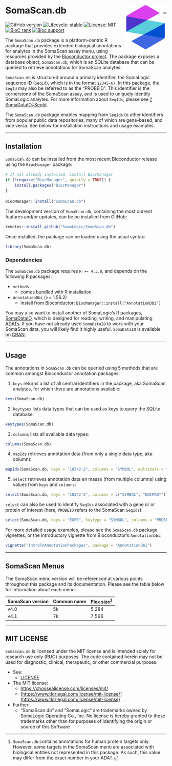 
<!-- README.md is generated from README.Rmd. Please edit that file -->

# SomaScan.db <img src="inst/figures/logo.png" align="right" height="138" alt="" />

<!-- badges: start -->

![GitHub
version](https://img.shields.io/badge/Version-0.99.7-success.svg?style=flat&logo=github)
[![Lifecycle:
stable](https://img.shields.io/badge/lifecycle-stable-brightgreen.svg)](https://lifecycle.r-lib.org/articles/stages.html#stable)
[![License:
MIT](https://img.shields.io/badge/License-MIT-blue.svg)](https://choosealicense.com/licenses/mit/)
[![BioC
rank](https://bioconductor.org/shields/downloads/release/SomaScan.db.svg)](https://bioconductor.org/packages/stats/data-annotation/SomaScan.db/)
[![Bioc
support](https://bioconductor.org/shields/posts/SomaScan.db.svg)](https://support.bioconductor.org/tag/SomaScan.db)
<!-- badges: end -->

The `SomaScan.db` package is a platform-centric R package that provides
extended biological annotations for analytes in the SomaScan assay menu,
using resources provided by the [Bioconductor
project](https://bioconductor.org/). The package exposes a database
object, `SomaScan.db`, which is an SQLite database that can be queried
to retrieve annotations for SomaScan analytes.

`SomaScan.db` is structured around a primary identifier, the SomaLogic
sequence ID (`SeqId`), which is in the format `12345-67`. In this
package, the `SeqId` may also be referred to as the “PROBEID”. This
identifier is the cornerstone of the SomaScan assay, and is used to
uniquely identify SomaLogic analytes. For more information about
`SeqIds`, please see
[?SomaDataIO::SeqId](https://somalogic.github.io/SomaDataIO/reference/SeqId.html).

The `SomaScan.db` package enables mapping from `SeqIds` to other
identifiers from popular public data repositories, many of which are
gene-based, and vice versa. See below for installation instructions and
usage examples.

------------------------------------------------------------------------

## Installation

`SomaScan.db` can be installed from the most recent Bioconductor release
using the `BiocManager` package:

``` r
# If not already installed, install BiocManager
if (!require("BiocManager", quietly = TRUE)) {
    install.packages("BiocManager")
}

BiocManager::install("SomaScan.db")
```

The development version of `SomaScan.db`, containing the most current
features and/or updates, can be be installed from GitHub:

``` r
remotes::install_github("SomaLogic/SomaScan.db")
```

Once installed, the package can be loaded using the usual syntax:

``` r
library(SomaScan.db)
```

### Dependencies

The `SomaScan.db` package requires `R >= 4.3.0`, and depends on the
following R packages:

- `methods`
  - comes bundled with R installation
- `AnnotationDbi` (\>= 1.56.2)
  - install from Bioconductor: `BiocManager::install("AnnotationDbi")`

You may also want to install another of SomaLogic’s R packages,
[SomaDataIO](https://github.com/SomaLogic/SomaDataIO/), which is
designed for reading, writing, and manipulating
[ADATs](https://github.com/SomaLogic/SomaLogic-Data/blob/master/README.md).
If you have not already used `SomaDataIO` to work with your SomaScan
data, you will likely find it highly useful. `SomaDataIO` is available
on [CRAN](https://cran.r-project.org/package=SomaDataIO).

------------------------------------------------------------------------

## Usage

The annotations in `SomaScan.db` can be queried using 5 methods that are
common amongst Bioconductor annotation packages:

1.  `keys` returns a list of all central identifiers in the package, aka
    SomaScan analytes, for which there are annotations available:

``` r
keys(SomaScan.db)
```

2.  `keytypes` lists data types that can be used as keys to query the
    SQLite database:

``` r
keytypes(SomaScan.db)
```

3.  `columns` lists all available data types:

``` r
columns(SomaScan.db)
```

4.  `mapIds` retrieves annotation data (from only a single data type,
    aka column):

``` r
mapIds(SomaScan.db, keys = "18342-2", columns = "SYMBOL", multiVals = "first")
```

5.  `select` retrieves annotation data en masse (from multiple columns)
    using values from `keys` and `columns`:

``` r
select(SomaScan.db, keys = "18342-2", columns = c("SYMBOL", "UNIPROT"))
```

`select` can also be used to identify `SeqIds` associated with a gene or
or protein of interest (here, `PROBEID` refers to the SomaScan
`SeqIds`):

``` r
select(SomaScan.db, keys = "EGFR", keytype = "SYMBOL", columns = "PROBEID")
```

For more detailed usage examples, please see the `SomaScan.db` package
vignettes, or the introductory vignette from Bioconductor’s
`AnnotationDbi`:

``` r
vignette("IntroToAnnotationPackages", package = "AnnotationDbi")
```

------------------------------------------------------------------------

## SomaScan Menus

The SomaScan menu version will be referenced at various points
throughout this package and its documentation. Please see the table
below for information about each menu:

| SomaScan version | Common name | Plex size[^1] |
|:-----------------|:------------|:--------------|
| v4.0             | 5k          | 5,284         |
| v4.1             | 7k          | 7,596         |

------------------------------------------------------------------------

## MIT LICENSE

`SomaScan.db` is licensed under the MIT license and is intended solely
for research use only (RUO) purposes. The code contained herein may not
be used for diagnostic, clinical, therapeutic, or other commercial
purposes.

- See:
  - [LICENSE](https://github.com/SomaLogic/SomaScan.db/blob/main/LICENSE.md)
- The MIT license:
  - <https://choosealicense.com/licenses/mit/>
  - [https://www.tldrlegal.com/license/mit-license/](https://www.tldrlegal.com/license/mit-license)
- Further:
  - “SomaScan.db” and “SomaLogic” are trademarks owned by SomaLogic
    Operating Co., Inc. No license is hereby granted to these trademarks
    other than for purposes of identifying the origin or source of this
    Software

[^1]: `SomaScan.db` contains annotations for human protein targets only.
    However, some targets in the SomaScan menu are associated with
    biological entities not represented in this package. As such, this
    value may differ from the exact number in your ADAT.
